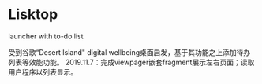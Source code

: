 # Lisktop
launcher with to-do list

受到谷歌“Desert Island" digital wellbeing桌面启发，基于其功能之上添加待办列表等效能功能。
2019.11.7：完成viewpager嵌套fragment展示左右页面；读取用户程序以列表显示。
